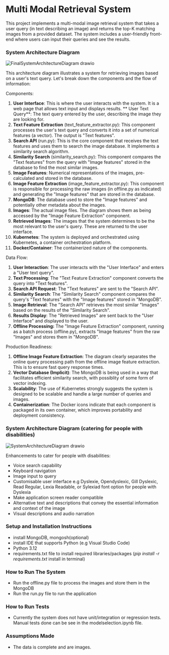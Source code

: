 # Multi Modal Retrieval System

This project implements a multi-modal image retrieval system that takes a user query (in text
describing an image) and returns the top-K matching images from a provided dataset. The
system includes a user-friendly front-end where users can input their queries and see the
results.

### System Architecture Diagram
![FinalSystemArchitectureDiagram drawio](https://github.com/user-attachments/assets/0eedef67-0333-4809-95db-f133edfb82e2)

This architecture diagram illustrates a system for retrieving images based on a user's text query. Let's break down the components and the flow of information:

Components:

1. **User Interface**: This is where the user interacts with the system. It is a web page 
   that allows text input and displays results.
   ** User Text Query**: The text query entered by the user, describing the image they are looking for.
2. **Text Feature Extraction** (text_feature_extractor.py): This component processes the user's text query and converts it into a 
   set of numerical features (a vector). The output is "Text features".
3. **Search API** (run.py): This is the core component that receives the text features and uses them to search 
   the image database. It implements a similarity search algorithm.
4. **Similarity Search** (similarity_search.py): This component compares the "Text features" from the query with "Image features" 
    stored in the database to find the most similar images.
5. **Image Features**: Numerical representations of the images, pre-calculated and stored in the database. 
6. **Image Feature Extraction** (image_feature_extractor.py): This component is responsible for processing the raw images (in offline.py as indicated) 
    and generating the "Image features" that are stored in the database.
7. **MongoDB**: The database used to store the "Image features" and potentially other metadata about the images.
8. **Images**: The actual image files. The diagram shows them as being accessed by the "Image Feature Extraction" component.
9. **Retrieved Images**: The images that the system determines to be the most relevant to the user's query. These 
    are returned to the user interface.
10. **Kubernetes**: The system is deployed and orchestrated using Kubernetes, a container orchestration platform. 
11. **Docker/Container**: The containerized nature of the components.

Data Flow:

1. **User Interaction**: The user interacts with the "User Interface" and enters a "User text query".
2. **Text Processing**: The "Text Feature Extraction" component converts the query into "Text features".
3. **Search API Request**: The "Text features" are sent to the "Search API".
4. **Similarity Search**: The "Similarity Search" component compares the query's "Text features" with the 
    "Image features" stored in "MongoDB".
5. **Image Retrieval**: The "Search API" retrieves the most similar "Images" based on the results of the "Similarity Search".
6. **Results Display**: The "Retrieved Images" are sent back to the "User Interface" and displayed to the user.
7. **Offline Processing:** The "Image Feature Extraction" component, running as a batch process (offline.py), 
    extracts "Image features" from the raw "Images" and stores them in "MongoDB".

Production Readiness:

1. **Offline Image Feature Extraction**: The diagram clearly separates the online query processing path from the offline image feature extraction. This is to ensure fast query response times.
2. **Vector Database (Implicit)**: The MongoDB is being used in a way that facilitates efficient similarity search, with possiblity of some form of vector indexing.
3. **Scalability**: The use of Kubernetes strongly suggests the system is designed to be scalable and handle a large number of queries and images.
4. **Containerization**: The Docker icons indicate that each component is packaged in its own container, which improves portability and deployment consistency.

### System Architecture Diagram (catering for people with disabilities)
![SystemArchitectureDiagram drawio](https://github.com/user-attachments/assets/26e69090-1921-47d5-9d28-7e2efa6fe919)

Enhancements to cater for people with disabilities:
- Voice search capability
- Keyboard navigation
- Image input to query
- Customisable user interface e.g Dyslexie, Opendyslexic, Gill Dyslexic, Read Regular, Lexia Readable, or Sylexiad font option for people with Dyslexia
- Make application screen reader compatible
- Alternative text and descriptions that convey the essential information and context of the image
- Visual descriptions and audio narration

### Setup and Installation Instructions
- install MongoDB, mongosh(optional)
- install IDE that supports Python (e.g Visual Studio Code)
- Python 3.12
- requirements.txt file to install required libraries/packages (_pip install -r requirements.txt_ install in terminal)

### How to Run The System
- Run the offline.py file to process the images and store them in the MongoDB
- Run the run.py file to run the application

### How to Run Tests
- Currently the system does not have unit/integration or regression tests. Manual tests done can be see in the modelselection.ipynb file.

### Assumptions Made
- The data is complete and are images.
